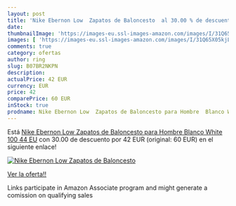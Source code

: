 ```yaml
---
layout: post
title: 'Nike Ebernon Low  Zapatos de Baloncesto  al 30.00 % de descuento'
date: 
thumbnailImage: 'https://images-eu.ssl-images-amazon.com/images/I/31Q65X05kjL._SL200_.jpg'
images: [ 'https://images-eu.ssl-images-amazon.com/images/I/31Q65X05kjL._SL200_.jpg' ]
comments: true
category: ofertas
author: ring
slug: B07BR2NKPN
description:
actualPrice: 42 EUR
currency: EUR
price: 42
comparePrice: 60 EUR
inStock: true
prodname: Nike Ebernon Low  Zapatos de Baloncesto para Hombre  Blanco White 100  44 EU
---
```


Está [Nike Ebernon Low  Zapatos de Baloncesto para Hombre  Blanco White 100  44 EU](https://www.amazon.es/dp/B07BR2NKPN/?tag=tolees-21) con 30.00 de descuento por 42 EUR (original: 60 EUR) en el siguiente enlace!

[![Nike Ebernon Low  Zapatos de Baloncesto ](https://images-eu.ssl-images-amazon.com/images/I/31Q65X05kjL._SL200_.jpg)](https://www.amazon.es/dp/B07BR2NKPN/?tag=tolees-21)

[Ver la oferta!!](https://www.amazon.es/dp/B07BR2NKPN/?tag=tolees-21)

Links participate in Amazon Associate program and might generate a comission on qualifying sales


